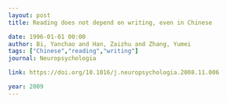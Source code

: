 ```yaml
---
layout: post
title: Reading does not depend on writing, even in Chinese

date: 1996-01-01 00:00
author: Bi, Yanchao and Han, Zaizhu and Zhang, Yumei
tags: ["Chinese","reading","writing"]
journal: Neuropsychologia

link: https://doi.org/10.1016/j.neuropsychologia.2008.11.006

year: 2009
---
```



